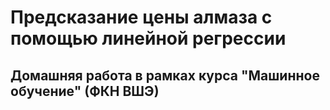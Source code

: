 # Предсказание цены алмаза с помощью линейной регрессии
## Домашняя работа в рамках курса "Машинное обучение" (ФКН ВШЭ)
